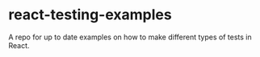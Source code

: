 # react-testing-examples

A repo for up to date examples on how to make different types of tests in React.
